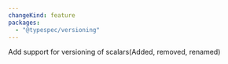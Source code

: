 ```yaml
---
changeKind: feature
packages:
  - "@typespec/versioning"
---
```


Add support for versioning of scalars(Added, removed, renamed)